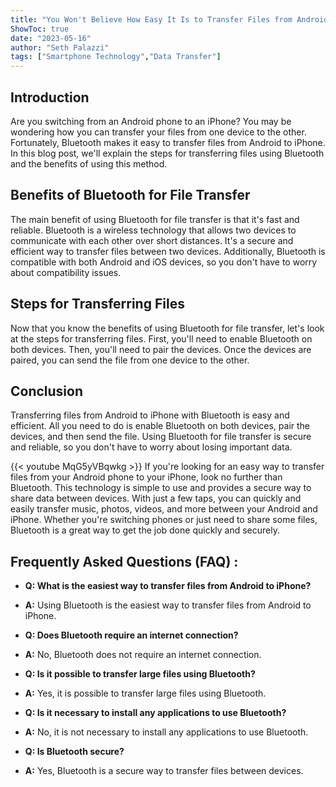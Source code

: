 ```yaml
---
title: "You Won't Believe How Easy It Is to Transfer Files from Android to iPhone with Bluetooth!"
ShowToc: true 
date: "2023-05-16"
author: "Seth Palazzi" 
tags: ["Smartphone Technology","Data Transfer"]
---
```

## Introduction

Are you switching from an Android phone to an iPhone? You may be wondering how you can transfer your files from one device to the other. Fortunately, Bluetooth makes it easy to transfer files from Android to iPhone. In this blog post, we'll explain the steps for transferring files using Bluetooth and the benefits of using this method. 

## Benefits of Bluetooth for File Transfer

The main benefit of using Bluetooth for file transfer is that it's fast and reliable. Bluetooth is a wireless technology that allows two devices to communicate with each other over short distances. It's a secure and efficient way to transfer files between two devices. Additionally, Bluetooth is compatible with both Android and iOS devices, so you don't have to worry about compatibility issues. 

## Steps for Transferring Files

Now that you know the benefits of using Bluetooth for file transfer, let's look at the steps for transferring files. First, you'll need to enable Bluetooth on both devices. Then, you'll need to pair the devices. Once the devices are paired, you can send the file from one device to the other. 

## Conclusion

Transferring files from Android to iPhone with Bluetooth is easy and efficient. All you need to do is enable Bluetooth on both devices, pair the devices, and then send the file. Using Bluetooth for file transfer is secure and reliable, so you don't have to worry about losing important data.

{{< youtube MqG5yVBqwkg >}} 
If you're looking for an easy way to transfer files from your Android phone to your iPhone, look no further than Bluetooth. This technology is simple to use and provides a secure way to share data between devices. With just a few taps, you can quickly and easily transfer music, photos, videos, and more between your Android and iPhone. Whether you're switching phones or just need to share some files, Bluetooth is a great way to get the job done quickly and securely.

## Frequently Asked Questions (FAQ) :
- **Q: What is the easiest way to transfer files from Android to iPhone?**
- **A:** Using Bluetooth is the easiest way to transfer files from Android to iPhone.

- **Q: Does Bluetooth require an internet connection?**
- **A:** No, Bluetooth does not require an internet connection.

- **Q: Is it possible to transfer large files using Bluetooth?**
- **A:** Yes, it is possible to transfer large files using Bluetooth.

- **Q: Is it necessary to install any applications to use Bluetooth?**
- **A:** No, it is not necessary to install any applications to use Bluetooth.

- **Q: Is Bluetooth secure?**
- **A:** Yes, Bluetooth is a secure way to transfer files between devices.


